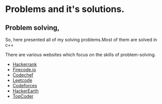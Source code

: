 # Problems and it's solutions.

## Problem solving,



So, here presented all of my solving problems.Most of them are solved in c++


There are various websites which focus on the skills of problem-solving.
* [Hackerrank](https://www.hackerrank.com/)
* [Firecode.io](https://www.firecode.io/)
* [Codechef](https://www.codechef.com/)
* [Leetcode](https://leetcode.com/)
* [Codeforces](http://codeforces.com/)
* [HackerEarth](https://www.hackerearth.com/)
* [TopCoder](https://www.topcoder.com/)

